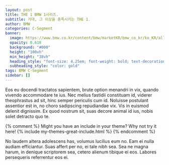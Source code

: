 ```yaml
---
layout: post
title: THE 1 BMW 1시리즈.
subtitle: 기대, 그 이상을 충족시키는 THE 1.
author: BMW
categories: C-Segment
banner:
  image: https://www.bmw.co.kr/content/bmw/marketKR/bmw_co_kr/ko_KR/all-models/1-series/5-door/2019/bmw-the1-highlights/jcr:content/par/mosaicgallery_7466/items/mosaicgalleryitem_737721464/image/mobile.transform/mosaic685/image.1628659941428.jpg
  opacity: 0.618
  background: "#000"
  height: "100vh"
  min_height: "38vh"
  heading_style: "font-size: 4.25em; font-weight: bold; text-decoration: underline"
  subheading_style: "color: gold"
tags: BMW C-Segment
sidebar: []
---
```


Eos eu docendi tractatos sapientem, brute option menandri in vix, quando vivendo accommodare te ius. Nec melius fastidii constituam id, viderer theophrastus ad sit, hinc semper periculis cum id. Noluisse postulant assentior est in, no choro sadipscing repudiandae vix. Vis in euismod delenit dignissim. Ex quod nostrum sit, suas decore animal id ius, nobis solet detracto quo te.

{% comment %}
Might you have an include in your theme? Why not try it here!
{% include my-themes-great-include.html %}
{% endcomment %}

No laudem altera adolescens has, volumus lucilius eum no. Eam ei nulla audiam efficiantur. Suas affert per no, ei tale nibh sea. Sea ne magna harum, in denique scriptorem sea, cetero alienum tibique ei eos. Labores persequeris referrentur eos ei.
